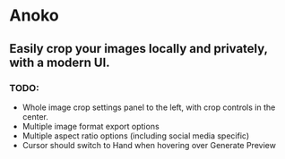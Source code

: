# Anoko

## Easily crop your images locally and privately, with a modern UI.

### TODO:

- Whole image crop settings panel to the left, with crop controls in the center.
- Multiple image format export options
- Multiple aspect ratio options (including social media specific)
- Cursor should switch to Hand when hovering over Generate Preview
